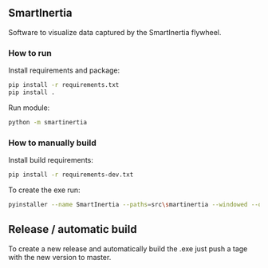 ## SmartInertia

Software to visualize data captured by the SmartInertia flywheel.

### How to run

Install requirements and package:
```bash
pip install -r requirements.txt
pip install .
```

Run module:
```bash
python -m smartinertia
```

### How to manually build

Install build requirements:
```bash
pip install -r requirements-dev.txt
```

To create the exe run:
```bash
pyinstaller --name SmartInertia --paths=src\smartinertia --windowed --onefile --icon=icon.ico smartinertia_gui.py
```

## Release / automatic build
To create a new release and automatically build the .exe just push a tage with the new version to master.
